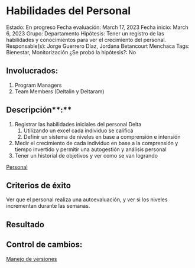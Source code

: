 # Habilidades del Personal

Estado: En progreso
Fecha evaluación: March 17, 2023
Fecha inicio: March 6, 2023
Grupo: Departamento
Hipótesis: Tener un registro de las habilidades y conocimientos para ver el crecimiento del personal.
Responsable(s): Jorge Guerrero Díaz, Jordana Betancourt Menchaca
Tags: Bienestar, Monitorización
¿Se probó la hipótesis?: No

## Involucrados:

1. Program Managers
2. Team Members (Deltalin y Deltaram)

## Descripción**:**

1. Registrar las habilidades iniciales del personal Delta
    1. Utilizando un excel cada individuo se califica
    2. Definir un sistema de niveles en base a comprensión e intensión
2. Medir el crecimiento de cada individuo en base a la comprensión y tiempo invertido y permitir una autogestión y análisis personal
3. Tener un historial de objetivos y ver como se van logrando

[Personal](https://docs.google.com/spreadsheets/d/1LhaZhQyQWytCVCF5mt17HllIMMBmFdiMu2bsCWZ6iA0/edit?usp=drivesdk)

## **Criterios de éxito**

Ver que el personal realiza una autoevaluación, y ver si los niveles incrementan durante las semanas.

## **Resultado**

## **Control de cambios:**

[Manejo de versiones](Habilidades%20del%20Personal%20c95c1ead669a492d8bdda3f8402bfdd6/Manejo%20de%20versiones%20d12c2e317508412abf9a7166b21b68ab.md)